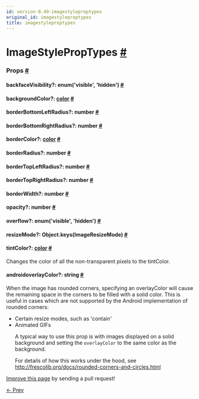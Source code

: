 ```yaml
---
id: version-0.49-imagestyleproptypes
original_id: imagestyleproptypes
title: imagestyleproptypes
---
```

<a id="content"></a><h1><a class="anchor" name="imagestyleproptypes"></a>ImageStylePropTypes <a class="hash-link" href="docs/imagestyleproptypes.html#imagestyleproptypes">#</a></h1><div><noscript></noscript><h3><a class="anchor" name="props"></a>Props <a class="hash-link" href="docs/imagestyleproptypes.html#props">#</a></h3><div class="props"><div class="prop"><h4 class="propTitle"><a class="anchor" name="backfacevisibility"></a>backfaceVisibility?: <span class="propType">enum('visible', 'hidden')</span> <a class="hash-link" href="docs/imagestyleproptypes.html#backfacevisibility">#</a></h4></div><div class="prop"><h4 class="propTitle"><a class="anchor" name="backgroundcolor"></a>backgroundColor?: <span class="propType"><a href="docs/colors.html">color</a></span> <a class="hash-link" href="docs/imagestyleproptypes.html#backgroundcolor">#</a></h4></div><div class="prop"><h4 class="propTitle"><a class="anchor" name="borderbottomleftradius"></a>borderBottomLeftRadius?: <span class="propType">number</span> <a class="hash-link" href="docs/imagestyleproptypes.html#borderbottomleftradius">#</a></h4></div><div class="prop"><h4 class="propTitle"><a class="anchor" name="borderbottomrightradius"></a>borderBottomRightRadius?: <span class="propType">number</span> <a class="hash-link" href="docs/imagestyleproptypes.html#borderbottomrightradius">#</a></h4></div><div class="prop"><h4 class="propTitle"><a class="anchor" name="bordercolor"></a>borderColor?: <span class="propType"><a href="docs/colors.html">color</a></span> <a class="hash-link" href="docs/imagestyleproptypes.html#bordercolor">#</a></h4></div><div class="prop"><h4 class="propTitle"><a class="anchor" name="borderradius"></a>borderRadius?: <span class="propType">number</span> <a class="hash-link" href="docs/imagestyleproptypes.html#borderradius">#</a></h4></div><div class="prop"><h4 class="propTitle"><a class="anchor" name="bordertopleftradius"></a>borderTopLeftRadius?: <span class="propType">number</span> <a class="hash-link" href="docs/imagestyleproptypes.html#bordertopleftradius">#</a></h4></div><div class="prop"><h4 class="propTitle"><a class="anchor" name="bordertoprightradius"></a>borderTopRightRadius?: <span class="propType">number</span> <a class="hash-link" href="docs/imagestyleproptypes.html#bordertoprightradius">#</a></h4></div><div class="prop"><h4 class="propTitle"><a class="anchor" name="borderwidth"></a>borderWidth?: <span class="propType">number</span> <a class="hash-link" href="docs/imagestyleproptypes.html#borderwidth">#</a></h4></div><div class="prop"><h4 class="propTitle"><a class="anchor" name="opacity"></a>opacity?: <span class="propType">number</span> <a class="hash-link" href="docs/imagestyleproptypes.html#opacity">#</a></h4></div><div class="prop"><h4 class="propTitle"><a class="anchor" name="overflow"></a>overflow?: <span class="propType">enum('visible', 'hidden')</span> <a class="hash-link" href="docs/imagestyleproptypes.html#overflow">#</a></h4></div><div class="prop"><h4 class="propTitle"><a class="anchor" name="resizemode"></a>resizeMode?: <span class="propType">Object.keys(ImageResizeMode)</span> <a class="hash-link" href="docs/imagestyleproptypes.html#resizemode">#</a></h4></div><div class="prop"><h4 class="propTitle"><a class="anchor" name="tintcolor"></a>tintColor?: <span class="propType"><a href="docs/colors.html">color</a></span> <a class="hash-link" href="docs/imagestyleproptypes.html#tintcolor">#</a></h4><div><p>Changes the color of all the non-transparent pixels to the tintColor.</p></div></div><div class="prop"><h4 class="propTitle"><a class="anchor" name="overlaycolor"></a><span class="platform">android</span>overlayColor?: <span class="propType">string</span> <a class="hash-link" href="docs/imagestyleproptypes.html#overlaycolor">#</a></h4><div><p>When the image has rounded corners, specifying an overlayColor will
cause the remaining space in the corners to be filled with a solid color.
This is useful in cases which are not supported by the Android
implementation of rounded corners:
  - Certain resize modes, such as 'contain'
  - Animated GIFs</p><p>A typical way to use this prop is with images displayed on a solid
background and setting the <code>overlayColor</code> to the same color
as the background.</p><p>For details of how this works under the hood, see
<a href="http://frescolib.org/docs/rounded-corners-and-circles.html">http://frescolib.org/docs/rounded-corners-and-circles.html</a></p></div></div></div></div><p class="edit-page-block"><a target="_blank" href="https://github.com/facebook/react-native/blob/master/Libraries/Image/ImageStylePropTypes.js">Improve this page</a> by sending a pull request!</p><div class="docs-prevnext"><a class="docs-prev" href="docs/textstyleproptypes.html#content">← Prev</a></div>